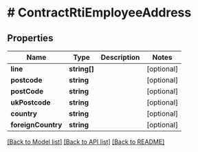 # # ContractRtiEmployeeAddress

## Properties

Name | Type | Description | Notes
------------ | ------------- | ------------- | -------------
**line** | **string[]** |  | [optional]
**postcode** | **string** |  | [optional]
**postCode** | **string** |  | [optional]
**ukPostcode** | **string** |  | [optional]
**country** | **string** |  | [optional]
**foreignCountry** | **string** |  | [optional]

[[Back to Model list]](../../README.md#models) [[Back to API list]](../../README.md#endpoints) [[Back to README]](../../README.md)
